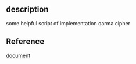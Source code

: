 ## description

some helpful script of implementation qarma cipher

## Reference

[document](https://www.yuque.com/xjh2000/wg08qk/ds4s9k19emryh5by)
